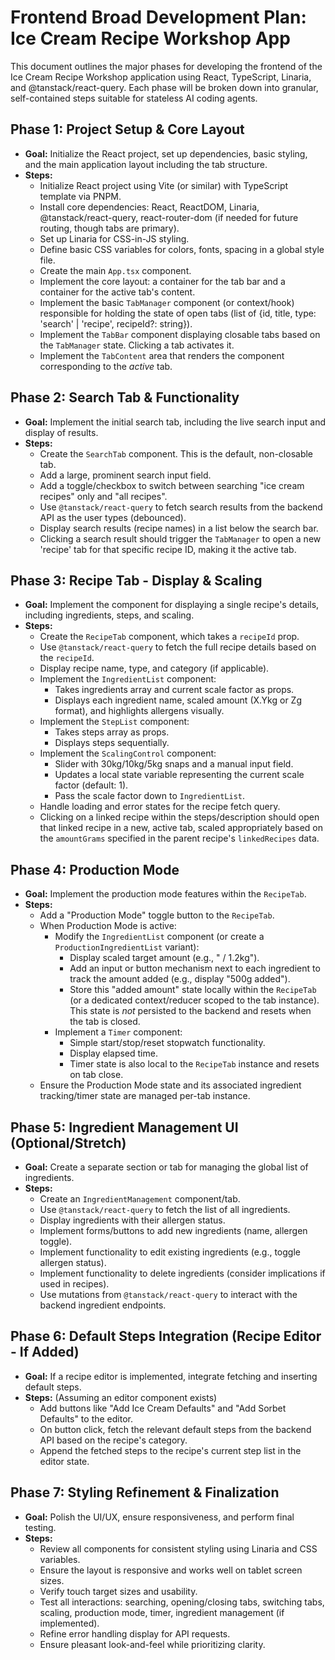 # Frontend Broad Development Plan: Ice Cream Recipe Workshop App

This document outlines the major phases for developing the frontend of the Ice Cream Recipe Workshop application using React, TypeScript, Linaria, and @tanstack/react-query. Each phase will be broken down into granular, self-contained steps suitable for stateless AI coding agents.

## Phase 1: Project Setup & Core Layout
*   **Goal:** Initialize the React project, set up dependencies, basic styling, and the main application layout including the tab structure.
*   **Steps:**
    *   Initialize React project using Vite (or similar) with TypeScript template via PNPM.
    *   Install core dependencies: React, ReactDOM, Linaria, @tanstack/react-query, react-router-dom (if needed for future routing, though tabs are primary).
    *   Set up Linaria for CSS-in-JS styling.
    *   Define basic CSS variables for colors, fonts, spacing in a global style file.
    *   Create the main `App.tsx` component.
    *   Implement the core layout: a container for the tab bar and a container for the active tab's content.
    *   Implement the basic `TabManager` component (or context/hook) responsible for holding the state of open tabs (list of {id, title, type: 'search' | 'recipe', recipeId?: string}).
    *   Implement the `TabBar` component displaying closable tabs based on the `TabManager` state. Clicking a tab activates it.
    *   Implement the `TabContent` area that renders the component corresponding to the *active* tab.

## Phase 2: Search Tab & Functionality
*   **Goal:** Implement the initial search tab, including the live search input and display of results.
*   **Steps:**
    *   Create the `SearchTab` component. This is the default, non-closable tab.
    *   Add a large, prominent search input field.
    *   Add a toggle/checkbox to switch between searching "ice cream recipes" only and "all recipes".
    *   Use `@tanstack/react-query` to fetch search results from the backend API as the user types (debounced).
    *   Display search results (recipe names) in a list below the search bar.
    *   Clicking a search result should trigger the `TabManager` to open a new 'recipe' tab for that specific recipe ID, making it the active tab.

## Phase 3: Recipe Tab - Display & Scaling
*   **Goal:** Implement the component for displaying a single recipe's details, including ingredients, steps, and scaling.
*   **Steps:**
    *   Create the `RecipeTab` component, which takes a `recipeId` prop.
    *   Use `@tanstack/react-query` to fetch the full recipe details based on the `recipeId`.
    *   Display recipe name, type, and category (if applicable).
    *   Implement the `IngredientList` component:
        *   Takes ingredients array and current scale factor as props.
        *   Displays each ingredient name, scaled amount (X.Ykg or Zg format), and highlights allergens visually.
    *   Implement the `StepList` component:
        *   Takes steps array as props.
        *   Displays steps sequentially.
    *   Implement the `ScalingControl` component:
        *   Slider with 30kg/10kg/5kg snaps and a manual input field.
        *   Updates a local state variable representing the current scale factor (default: 1).
        *   Pass the scale factor down to `IngredientList`.
    *   Handle loading and error states for the recipe fetch query.
    *   Clicking on a linked recipe within the steps/description should open that linked recipe in a new, active tab, scaled appropriately based on the `amountGrams` specified in the parent recipe's `linkedRecipes` data.

## Phase 4: Production Mode
*   **Goal:** Implement the production mode features within the `RecipeTab`.
*   **Steps:**
    *   Add a "Production Mode" toggle button to the `RecipeTab`.
    *   When Production Mode is active:
        *   Modify the `IngredientList` component (or create a `ProductionIngredientList` variant):
            *   Display scaled target amount (e.g., " / 1.2kg").
            *   Add an input or button mechanism next to each ingredient to track the amount added (e.g., display "500g added").
            *   Store this "added amount" state locally within the `RecipeTab` (or a dedicated context/reducer scoped to the tab instance). This state is *not* persisted to the backend and resets when the tab is closed.
        *   Implement a `Timer` component:
            *   Simple start/stop/reset stopwatch functionality.
            *   Display elapsed time.
            *   Timer state is also local to the `RecipeTab` instance and resets on tab close.
    *   Ensure the Production Mode state and its associated ingredient tracking/timer state are managed per-tab instance.

## Phase 5: Ingredient Management UI (Optional/Stretch)
*   **Goal:** Create a separate section or tab for managing the global list of ingredients.
*   **Steps:**
    *   Create an `IngredientManagement` component/tab.
    *   Use `@tanstack/react-query` to fetch the list of all ingredients.
    *   Display ingredients with their allergen status.
    *   Implement forms/buttons to add new ingredients (name, allergen toggle).
    *   Implement functionality to edit existing ingredients (e.g., toggle allergen status).
    *   Implement functionality to delete ingredients (consider implications if used in recipes).
    *   Use mutations from `@tanstack/react-query` to interact with the backend ingredient endpoints.

## Phase 6: Default Steps Integration (Recipe Editor - If Added)
*   **Goal:** If a recipe editor is implemented, integrate fetching and inserting default steps.
*   **Steps:** (Assuming an editor component exists)
    *   Add buttons like "Add Ice Cream Defaults" and "Add Sorbet Defaults" to the editor.
    *   On button click, fetch the relevant default steps from the backend API based on the recipe's category.
    *   Append the fetched steps to the recipe's current step list in the editor state.

## Phase 7: Styling Refinement & Finalization
*   **Goal:** Polish the UI/UX, ensure responsiveness, and perform final testing.
*   **Steps:**
    *   Review all components for consistent styling using Linaria and CSS variables.
    *   Ensure the layout is responsive and works well on tablet screen sizes.
    *   Verify touch target sizes and usability.
    *   Test all interactions: searching, opening/closing tabs, switching tabs, scaling, production mode, timer, ingredient management (if implemented).
    *   Refine error handling display for API requests.
    *   Ensure pleasant look-and-feel while prioritizing clarity.